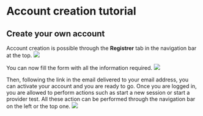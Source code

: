 # Account creation tutorial

## Create your own account
Account creation is possible through the **Registrer** tab in the navigation bar at the top.
![](https://raw.githubusercontent.com/VNG-Realisatie/api-testvoorziening/master/tutorials/images/registration.png)

You can now fill the form with all the information required. 
![](https://raw.githubusercontent.com/VNG-Realisatie/api-testvoorziening/master/tutorials/images/registration_form.png)

Then, following the link in the email delivered to your email address, you can activate your account and you are ready to go.
Once you are logged in, you are allowed to perform actions such as start a new session or start a provider test. All these action can be performed through the navigation bar on the left or the top one.
![](https://raw.githubusercontent.com/VNG-Realisatie/api-testvoorziening/master/tutorials/images/navbar.png)